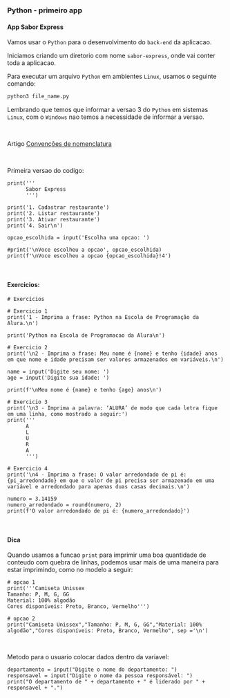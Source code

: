 ### Python - primeiro app

#### App Sabor Express

Vamos usar o `Python` para o desenvolvimento do `back-end` da aplicacao.

Iniciamos criando um diretorio com nome `sabor-express`, onde vai conter toda a aplicacao.

Para executar um arquivo `Python` em ambientes `Linux`, usamos o seguinte comando:

```BASH
python3 file_name.py
```

Lembrando que temos que informar a versao 3 do `Python` em sistemas `Linux`, com o `Windows` nao temos a necessidade de informar a versao.

&nbsp;

Artigo [Convenções de nomenclatura](https://www.alura.com.br/artigos/convencoes-nomenclatura-camel-pascal-kebab-snake-case)

&nbsp;


Primeira versao do codigo:

```PY
print('''
      Sabor Express      
      ''')

print('1. Cadastrar restaurante')
print('2. Listar restaurante')
print('3. Ativar restaurante')
print('4. Sair\n')

opcao_escolhida = input('Escolha uma opcao: ')

#print('\nVoce escolheu a opcao', opcao_escolhida)
print(f'\nVoce escolheu a opcao {opcao_escolhida}!4')
```

&nbsp;

#### Exercicios:

```PY
# Exercícios

# Exercicio 1
print('1 - Imprima a frase: Python na Escola de Programação da Alura.\n')

print('Python na Escola de Programacao da Alura\n')

# Exercicio 2
print('\n2 - Imprima a frase: Meu nome é {nome} e tenho {idade} anos em que nome e idade precisam ser valores armazenados em variáveis.\n')

name = input('Digite seu nome: ')
age = input('Digite sua idade: ')

print(f'\nMeu nome é {name} e tenho {age} anos\n')

# Exercicio 3
print('\n3 - Imprima a palavra: ‘ALURA’ de modo que cada letra fique em uma linha, como mostrado a seguir:')
print('''
      A
      L
      U
      R
      A
      ''')

# Exercicio 4
print('\n4 - Imprima a frase: O valor arredondado de pi é: {pi_arredondado} em que o valor de pi precisa ser armazenado em uma variável e arredondado para apenas duas casas decimais.\n')

numero = 3.14159
numero_arredondado = round(numero, 2)
print(f'O valor arredondado de pi é: {numero_arredondado}')
```

&nbsp;

#### Dica

Quando usamos a funcao `print` para imprimir uma boa quantidade de conteudo com quebra de linhas, podemos usar mais de uma maneira para estar imprimindo, como no modelo a seguir:

```PY
# opcao 1
print('''Camiseta Unissex
Tamanho: P, M, G, GG
Material: 100% algodão
Cores disponíveis: Preto, Branco, Vermelho''')

# opcao 2
print("Camiseta Unissex","Tamanho: P, M, G, GG","Material: 100% algodão","Cores disponíveis: Preto, Branco, Vermelho", sep ='\n')
```

&nbsp;

Metodo para o usuario colocar dados dentro da variavel:

```PY
departamento = input("Digite o nome do departamento: ")
responsavel = input("Digite o nome da pessoa responsável: ")
print("O departamento de " + departamento + " é liderado por " + responsavel + ".")
```